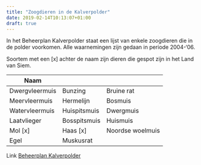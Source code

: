 ```yaml
---
title: "Zoogdieren in de Kalverpolder"
date: 2019-02-14T10:13:07+01:00
draft: true
---
```


In het Beheerplan Kalverpolder staat een lijst van enkele zoogdieren die in de polder voorkomen. Alle waarnemingen zijn gedaan in periode 2004-‘06.

Soortem met een [x] achter de naam zijn dieren die gespot zijn in het Land van Siem.

Naam    |      |  &nbsp;
--------|------|------
Dwergvleermuis | Bunzing | Bruine rat
Meervleermuis | Hermelijn | Bosmuis
Watervleermuis | Huispitsmuis | Dwergmuis
Laatvlieger | Bosspitsmuis | Huismuis
Mol [x] | Haas [x] | Noordse woelmuis
Egel | Muskusrat

Link [Beheerplan Kalverpolder](https://www.vogelwachtzaanstreek.nl/werkgroepen/docs/beheerplan_kalverpolder.pdf)